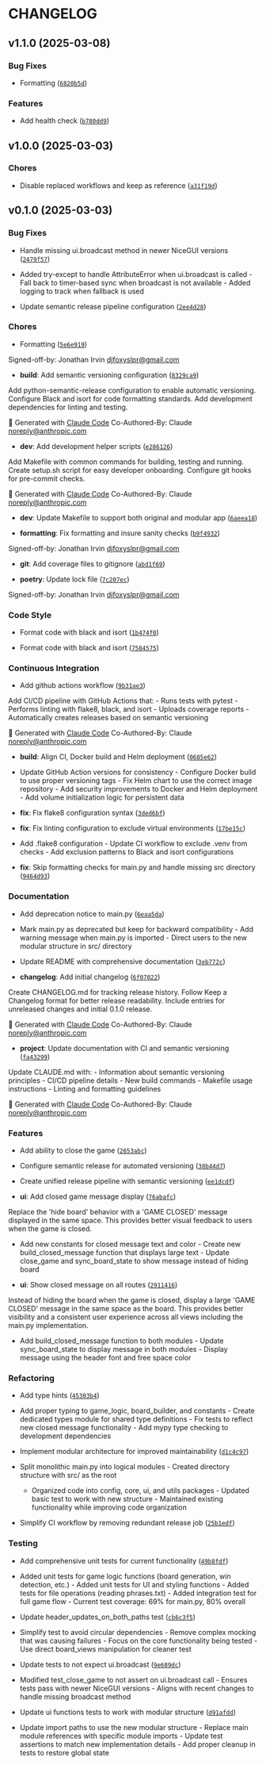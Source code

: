 # CHANGELOG


## v1.1.0 (2025-03-08)

### Bug Fixes

- Formatting
  ([`6820b5d`](https://github.com/OffendingCommit/commit-bingo/commit/6820b5de5a4f2794565ecdb81ab952886c155530))

### Features

- Add health check
  ([`b780dd9`](https://github.com/OffendingCommit/commit-bingo/commit/b780dd9d49dddf365e85ef23571ca0438b92b8a2))


## v1.0.0 (2025-03-03)

### Chores

- Disable replaced workflows and keep as reference
  ([`a31f19d`](https://github.com/OffendingCommit/commit-bingo/commit/a31f19d41192718b2b73a641efd19f8e7f12eab2))


## v0.1.0 (2025-03-03)

### Bug Fixes

- Handle missing ui.broadcast method in newer NiceGUI versions
  ([`2479f57`](https://github.com/OffendingCommit/commit-bingo/commit/2479f57615ca293f0977d5d24a4d9e6e6da6d015))

- Added try-except to handle AttributeError when ui.broadcast is called - Fall back to timer-based
  sync when broadcast is not available - Added logging to track when fallback is used

- Update semantic release pipeline configuration
  ([`2ee4d28`](https://github.com/OffendingCommit/commit-bingo/commit/2ee4d281095276792abae04f3af198c2705cec0b))

### Chores

- Formatting
  ([`5e6e919`](https://github.com/OffendingCommit/commit-bingo/commit/5e6e9190c299a1004d8fa76a06abeb18ecbe3238))

Signed-off-by: Jonathan Irvin <djfoxyslpr@gmail.com>

- **build**: Add semantic versioning configuration
  ([`8329ca9`](https://github.com/OffendingCommit/commit-bingo/commit/8329ca9f9b4cf001afc79184dc30fb686191b0ea))

Add python-semantic-release configuration to enable automatic versioning. Configure Black and isort
  for code formatting standards. Add development dependencies for linting and testing.

🤖 Generated with [Claude Code](https://claude.ai/code) Co-Authored-By: Claude
  <noreply@anthropic.com>

- **dev**: Add development helper scripts
  ([`e286126`](https://github.com/OffendingCommit/commit-bingo/commit/e286126e3d3fa391ea77abdcb3c4eef1f1d5eaa5))

Add Makefile with common commands for building, testing and running. Create setup.sh script for easy
  developer onboarding. Configure git hooks for pre-commit checks.

🤖 Generated with [Claude Code](https://claude.ai/code) Co-Authored-By: Claude
  <noreply@anthropic.com>

- **dev**: Update Makefile to support both original and modular app
  ([`6aeea18`](https://github.com/OffendingCommit/commit-bingo/commit/6aeea18f1bfa194cbee700836d7326497e958b14))

- **formatting**: Fix formatting and insure sanity checks
  ([`b9f4932`](https://github.com/OffendingCommit/commit-bingo/commit/b9f4932bc95eed270156e2d4c9dd7b26d7ca3cf6))

Signed-off-by: Jonathan Irvin <djfoxyslpr@gmail.com>

- **git**: Add coverage files to gitignore
  ([`abd1f69`](https://github.com/OffendingCommit/commit-bingo/commit/abd1f69b4528cd3ee0f77a2c9539c1f739849f1b))

- **poetry**: Update lock file
  ([`7c207ec`](https://github.com/OffendingCommit/commit-bingo/commit/7c207eceba505bd43c746351ac7dd1c78fc89bd8))

Signed-off-by: Jonathan Irvin <djfoxyslpr@gmail.com>

### Code Style

- Format code with black and isort
  ([`1b474f0`](https://github.com/OffendingCommit/commit-bingo/commit/1b474f096d1d0b05f2ead7a4fef40945c3080729))

- Format code with black and isort
  ([`7584575`](https://github.com/OffendingCommit/commit-bingo/commit/7584575fba2c6b9dbcd789dfd074aab5c0fa74df))

### Continuous Integration

- Add github actions workflow
  ([`9b31ae3`](https://github.com/OffendingCommit/commit-bingo/commit/9b31ae30c6dc56b78663421d0c63e19ec702d160))

Add CI/CD pipeline with GitHub Actions that: - Runs tests with pytest - Performs linting with
  flake8, black, and isort - Uploads coverage reports - Automatically creates releases based on
  semantic versioning

🤖 Generated with [Claude Code](https://claude.ai/code) Co-Authored-By: Claude
  <noreply@anthropic.com>

- **build**: Align CI, Docker build and Helm deployment
  ([`0685e62`](https://github.com/OffendingCommit/commit-bingo/commit/0685e6204058ff896dd5b9c0bd4ae504f467e097))

- Update GitHub Action versions for consistency - Configure Docker build to use proper versioning
  tags - Fix Helm chart to use the correct image repository - Add security improvements to Docker
  and Helm deployment - Add volume initialization logic for persistent data

- **fix**: Fix flake8 configuration syntax
  ([`3ded6bf`](https://github.com/OffendingCommit/commit-bingo/commit/3ded6bfef1d95388358ae13c73111013e586aef7))

- **fix**: Fix linting configuration to exclude virtual environments
  ([`17be15c`](https://github.com/OffendingCommit/commit-bingo/commit/17be15cc60e1248cf69aa6c67f75e269f81d7bfe))

- Add .flake8 configuration - Update CI workflow to exclude .venv from checks - Add exclusion
  patterns to Black and isort configurations

- **fix**: Skip formatting checks for main.py and handle missing src directory
  ([`9464d93`](https://github.com/OffendingCommit/commit-bingo/commit/9464d93471306210bea6183877748aea2feed977))

### Documentation

- Add deprecation notice to main.py
  ([`6eaa5da`](https://github.com/OffendingCommit/commit-bingo/commit/6eaa5da84e624d0609eea3423b35b20b8e510c66))

- Mark main.py as deprecated but keep for backward compatibility - Add warning message when main.py
  is imported - Direct users to the new modular structure in src/ directory

- Update README with comprehensive documentation
  ([`3eb772c`](https://github.com/OffendingCommit/commit-bingo/commit/3eb772c0a211637575b301cbbf6ae0180c0c692e))

- **changelog**: Add initial changelog
  ([`6f07022`](https://github.com/OffendingCommit/commit-bingo/commit/6f07022e3fb1704fdd4e33601eaad33a5a886d71))

Create CHANGELOG.md for tracking release history. Follow Keep a Changelog format for better release
  readability. Include entries for unreleased changes and initial 0.1.0 release.

🤖 Generated with [Claude Code](https://claude.ai/code) Co-Authored-By: Claude
  <noreply@anthropic.com>

- **project**: Update documentation with CI and semantic versioning
  ([`fa43299`](https://github.com/OffendingCommit/commit-bingo/commit/fa43299bc878fdeb4c19af905dacb7fd98411690))

Update CLAUDE.md with: - Information about semantic versioning principles - CI/CD pipeline details -
  New build commands - Makefile usage instructions - Linting and formatting guidelines

🤖 Generated with [Claude Code](https://claude.ai/code) Co-Authored-By: Claude
  <noreply@anthropic.com>

### Features

- Add ability to close the game
  ([`2653abc`](https://github.com/OffendingCommit/commit-bingo/commit/2653abcf5ff1b5b992746d53d92573289839398f))

- Configure semantic release for automated versioning
  ([`38b44d7`](https://github.com/OffendingCommit/commit-bingo/commit/38b44d7b53158a8750a5388af59d0f43d540f4aa))

- Create unified release pipeline with semantic versioning
  ([`ee1dcdf`](https://github.com/OffendingCommit/commit-bingo/commit/ee1dcdfb378ea2e5badf40ddb86b8d9369dca3c4))

- **ui**: Add closed game message display
  ([`76abafc`](https://github.com/OffendingCommit/commit-bingo/commit/76abafc755bfcd77a5690dbadc3288562c262b6d))

Replace the 'hide board' behavior with a 'GAME CLOSED' message displayed in the same space. This
  provides better visual feedback to users when the game is closed.

- Add new constants for closed message text and color - Create new build_closed_message function
  that displays large text - Update close_game and sync_board_state to show message instead of
  hiding board

- **ui**: Show closed message on all routes
  ([`2911416`](https://github.com/OffendingCommit/commit-bingo/commit/291141669ea534d3b54e24f5fdd2a787db914b22))

Instead of hiding the board when the game is closed, display a large 'GAME CLOSED' message in the
  same space as the board. This provides better visibility and a consistent user experience across
  all views including the main.py implementation.

- Add build_closed_message function to both modules - Update sync_board_state to display message in
  both modules - Display message using the header font and free space color

### Refactoring

- Add type hints
  ([`45303b4`](https://github.com/OffendingCommit/commit-bingo/commit/45303b41727127ba3b77a508ec5e289a62aab469))

- Add proper typing to game_logic, board_builder, and constants - Create dedicated types module for
  shared type definitions - Fix tests to reflect new closed message functionality - Add mypy type
  checking to development dependencies

- Implement modular architecture for improved maintainability
  ([`d1c4c97`](https://github.com/OffendingCommit/commit-bingo/commit/d1c4c97adcaa39b08cf46e7cba41ef40a9716c9e))

- Split monolithic main.py into logical modules - Created directory structure with src/ as the root
  - Organized code into config, core, ui, and utils packages - Updated basic test to work with new
  structure - Maintained existing functionality while improving code organization

- Simplify CI workflow by removing redundant release job
  ([`25b1edf`](https://github.com/OffendingCommit/commit-bingo/commit/25b1edf2b3ea280c5eeb56e476c76e00e782c28e))

### Testing

- Add comprehensive unit tests for current functionality
  ([`49b8fdf`](https://github.com/OffendingCommit/commit-bingo/commit/49b8fdfe042bab1e56c78e71f5717ddd26adde3c))

- Added unit tests for game logic functions (board generation, win detection, etc.) - Added unit
  tests for UI and styling functions - Added tests for file operations (reading phrases.txt) - Added
  integration test for full game flow - Current test coverage: 69% for main.py, 80% overall

- Update header_updates_on_both_paths test
  ([`cb6c3f5`](https://github.com/OffendingCommit/commit-bingo/commit/cb6c3f55d6f62f006f1a0cfeaa9f6e8a82bf0a89))

- Simplify test to avoid circular dependencies - Remove complex mocking that was causing failures -
  Focus on the core functionality being tested - Use direct board_views manipulation for cleaner
  test

- Update tests to not expect ui.broadcast
  ([`9e689dc`](https://github.com/OffendingCommit/commit-bingo/commit/9e689dcb2afa7db33277efb56be6db1e74144df9))

- Modified test_close_game to not assert on ui.broadcast call - Ensures tests pass with newer
  NiceGUI versions - Aligns with recent changes to handle missing broadcast method

- Update ui functions tests to work with modular structure
  ([`d91afdd`](https://github.com/OffendingCommit/commit-bingo/commit/d91afddecfcffeeac51ce98b4610436682602777))

- Update import paths to use the new modular structure - Replace main module references with
  specific module imports - Update test assertions to match new implementation details - Add proper
  cleanup in tests to restore global state
